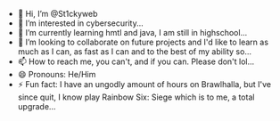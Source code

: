 - 👋 Hi, I’m @St1ckyweb
- 👀 I’m interested in cybersecurity...
- 🌱 I’m currently learning hmtl and java, I am still in highschool...
- 💞️ I’m looking to collaborate on future projects and I'd like to learn as much as I can, as fast as I can and to the best of my ability so...
- 📫 How to reach me, you can't, and if you can. Please don't lol...
- 😄 Pronouns: He/Him  
- ⚡ Fun fact: I have an ungodly amount of hours on Brawlhalla, but I've since quit, I know play Rainbow Six: Siege which is to me, a total upgrade...

<!---
St1ckyweb/St1ckyweb is a ✨ special ✨ repository because its `README.md` (this file) appears on your GitHub profile.
You can click the Preview link to take a look at your changes.
--->
